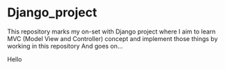 # Django_project
This repository marks my on-set with Django project where I aim to learn MVC (Model View and Controller) concept and implement those things by working in this repository
And goes on...

Hello
